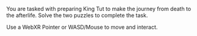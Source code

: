 You are tasked with preparing King Tut to make the journey from death to the afterlife. Solve the two puzzles to complete the task.

Use a WebXR Pointer or WASD/Mouse to move and interact.